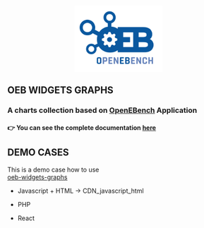 <img src="https://github.com/inab/oeb-widgets-graphs/blob/b67955da608e66e105fcef54b7da4d2818f18d69/docs/assets/image/opeb_logo.gif?raw=true" width="200"
style="display: block; margin: 0 auto"/>

## OEB WIDGETS GRAPHS

### A charts collection based on [OpenEBench](https://openebench.bsc.es/) Application

####  :point_right: You can see the complete documentation [here](https://inab.github.io/oeb-widgets-graphs/)

## DEMO CASES

This is a demo case how to use  
[oeb-widgets-graphs](https://github.com/inab/oeb-widgets-graphs)

- Javascript + HTML -> CDN_javascript_html

- PHP
- React